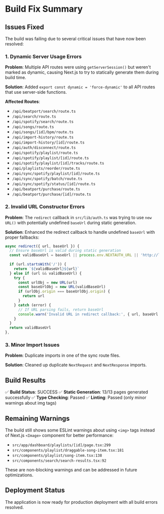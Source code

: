 # Build Fix Summary

## Issues Fixed

The build was failing due to several critical issues that have now been resolved:

### 1. Dynamic Server Usage Errors

**Problem**: Multiple API routes were using `getServerSession()` but weren't marked as dynamic, causing Next.js to try to statically generate them during build time.

**Solution**: Added `export const dynamic = 'force-dynamic'` to all API routes that use server-side functions.

**Affected Routes**:
- `/api/beatport/search/route.ts`
- `/api/search/route.ts`
- `/api/spotify/search/route.ts`
- `/api/songs/route.ts`
- `/api/songs/[id]/bpm/route.ts`
- `/api/import-history/route.ts`
- `/api/import-history/[id]/route.ts`
- `/api/auth/disconnect/route.ts`
- `/api/spotify/playlist/route.ts`
- `/api/spotify/playlist/[id]/route.ts`
- `/api/spotify/playlist/[id]/tracks/route.ts`
- `/api/playlists/reorder/route.ts`
- `/api/sync/spotify/playlist/[id]/route.ts`
- `/api/sync/spotify/batch/route.ts`
- `/api/sync/spotify/status/[id]/route.ts`
- `/api/beatport/purchase/route.ts`
- `/api/beatport/purchase/[id]/route.ts`

### 2. Invalid URL Constructor Errors

**Problem**: The `redirect` callback in `src/lib/auth.ts` was trying to use `new URL()` with potentially undefined `baseUrl` during static generation.

**Solution**: Enhanced the redirect callback to handle undefined `baseUrl` with proper fallbacks:

```typescript
async redirect({ url, baseUrl }) {
  // Ensure baseUrl is valid during static generation
  const validBaseUrl = baseUrl || process.env.NEXTAUTH_URL || 'http://localhost:3000'
  
  if (url.startsWith('/')) {
    return `${validBaseUrl}${url}`
  } else if (url && validBaseUrl) {
    try {
      const urlObj = new URL(url)
      const baseUrlObj = new URL(validBaseUrl)
      if (urlObj.origin === baseUrlObj.origin) {
        return url
      }
    } catch (error) {
      // If URL parsing fails, return baseUrl
      console.warn('Invalid URL in redirect callback:', { url, baseUrl: validBaseUrl })
    }
  }
  return validBaseUrl
},
```

### 3. Minor Import Issues

**Problem**: Duplicate imports in one of the sync route files.

**Solution**: Cleaned up duplicate `NextRequest` and `NextResponse` imports.

## Build Results

✅ **Build Status**: SUCCESS
✅ **Static Generation**: 13/13 pages generated successfully
✅ **Type Checking**: Passed
✅ **Linting**: Passed (only minor warnings about img tags)

## Remaining Warnings

The build still shows some ESLint warnings about using `<img>` tags instead of Next.js `<Image>` component for better performance:

- `src/app/dashboard/playlists/[id]/page.tsx:299`
- `src/components/playlist/draggable-song-item.tsx:181`
- `src/components/playlist/song-item.tsx:138`
- `src/components/search/search-results.tsx:92`

These are non-blocking warnings and can be addressed in future optimizations.

## Deployment Status

The application is now ready for production deployment with all build errors resolved.
